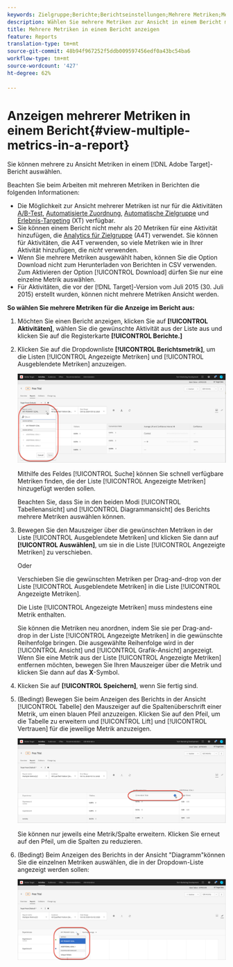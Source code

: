 ```yaml
---
keywords: Zielgruppe;Berichte;Berichtseinstellungen;Mehrere Metriken;Metriken;Angezeigte Metriken;Verborgene Metriken
description: Wählen Sie mehrere Metriken zur Ansicht in einem Bericht mit Adobe Target aus.
title: Mehrere Metriken in einem Bericht anzeigen
feature: Reports
translation-type: tm+mt
source-git-commit: 48b94f967252f5ddb009597456edf0a43bc54ba6
workflow-type: tm+mt
source-wordcount: '427'
ht-degree: 62%

---
```



# Anzeigen mehrerer Metriken in einem Bericht{#view-multiple-metrics-in-a-report}

Sie können mehrere zu Ansicht Metriken in einem [!DNL Adobe Target]-Bericht auswählen.

Beachten Sie beim Arbeiten mit mehreren Metriken in Berichten die folgenden Informationen:

* Die Möglichkeit zur Ansicht mehrerer Metriken ist nur für die Aktivitäten [A/B-Test](/help/c-activities/t-test-ab/test-ab.md), [Automatisierte Zuordnung](/help/c-activities/automated-traffic-allocation/automated-traffic-allocation.md), [Automatische Zielgruppe](/help/c-activities/auto-target/auto-target-to-optimize.md) und [Erlebnis-Targeting](/help/c-activities/t-experience-target/experience-target.md) (XT) verfügbar.
* Sie können einem Bericht nicht mehr als 20 Metriken für eine Aktivität hinzufügen, die [Analytics für Zielgruppe](/help/c-integrating-target-with-mac/a4t/a4t.md) (A4T) verwendet. Sie können für Aktivitäten, die A4T verwenden, so viele Metriken wie in Ihrer Aktivität hinzufügen, die *nicht* verwenden.
* Wenn Sie mehrere Metriken ausgewählt haben, können Sie die Option [](/help/c-reports/downloading-data-in-csv-file.md)Download nicht zum Herunterladen von Berichten in CSV verwenden. Zum Aktivieren der Option [!UICONTROL Download] dürfen Sie nur eine einzelne Metrik auswählen.
* Für Aktivitäten, die vor der [!DNL Target]-Version vom Juli 2015 (30. Juli 2015) erstellt wurden, können nicht mehrere Metriken Ansicht werden.

**So wählen Sie mehrere Metriken für die Anzeige im Bericht aus:**

1. Möchten Sie einen Bericht anzeigen, klicken Sie auf **[!UICONTROL Aktivitäten]**, wählen Sie die gewünschte Aktivität aus der Liste aus und klicken Sie auf die Registerkarte **[!UICONTROL Berichte.]**
1. Klicken Sie auf die Dropdownliste **[!UICONTROL Berichtsmetrik]**, um die Listen [!UICONTROL Angezeigte Metriken] und [!UICONTROL Ausgeblendete Metriken] anzuzeigen.

   ![](assets/multiple_metrics.png)

   Mithilfe des Feldes [!UICONTROL Suche] können Sie schnell verfügbare Metriken finden, die der Liste [!UICONTROL Angezeigte Metriken] hinzugefügt werden sollen.

   Beachten Sie, dass Sie in den beiden Modi [!UICONTROL Tabellenansicht] und [!UICONTROL Diagrammansicht] des Berichts mehrere Metriken auswählen können.

1. Bewegen Sie den Mauszeiger über die gewünschten Metriken in der Liste [!UICONTROL Ausgeblendete Metriken] und klicken Sie dann auf **[!UICONTROL Auswählen]**, um sie in die Liste [!UICONTROL Angezeigte Metriken] zu verschieben.

   Oder

   Verschieben Sie die gewünschten Metriken per Drag-and-drop von der Liste [!UICONTROL Ausgeblendete Metriken] in die Liste [!UICONTROL Angezeigte Metriken].

   Die Liste [!UICONTROL Angezeigte Metriken] muss mindestens eine Metrik enthalten.

   Sie können die Metriken neu anordnen, indem Sie sie per Drag-and-drop in der Liste [!UICONTROL Angezeigte Metriken] in die gewünschte Reihenfolge bringen. Die ausgewählte Reihenfolge wird in der [!UICONTROL Ansicht] und [!UICONTROL Grafik-Ansicht] angezeigt. Wenn Sie eine Metrik aus der Liste [!UICONTROL Angezeigte Metriken] entfernen möchten, bewegen Sie Ihren Mauszeiger über die Metrik und klicken Sie dann auf das **X**-Symbol.

1. Klicken Sie auf **[!UICONTROL Speichern]**, wenn Sie fertig sind.
1. (Bedingt) Bewegen Sie beim Anzeigen des Berichts in der Ansicht [!UICONTROL Tabelle] den Mauszeiger auf die Spaltenüberschrift einer Metrik, um einen blauen Pfeil anzuzeigen. Klicken Sie auf den Pfeil, um die Tabelle zu erweitern und [!UICONTROL Lift] und [!UICONTROL Vertrauen] für die jeweilige Metrik anzuzeigen.

   ![](assets/multiple_metrics_table.png)

   Sie können nur jeweils eine Metrik/Spalte erweitern. Klicken Sie erneut auf den Pfeil, um die Spalten zu reduzieren.

1. (Bedingt) Beim Anzeigen des Berichts in der Ansicht &quot;Diagramm&quot;können Sie die einzelnen Metriken auswählen, die in der Dropdown-Liste angezeigt werden sollen:

   ![](assets/multiple_metrics_graph.png)

